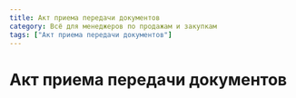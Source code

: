 ```yaml
---
title: Акт приема передачи документов
category: Всё для менеджеров по продажам и закупкам
tags: ["Акт приема передачи документов"]
---
```

# Акт приема передачи документов
